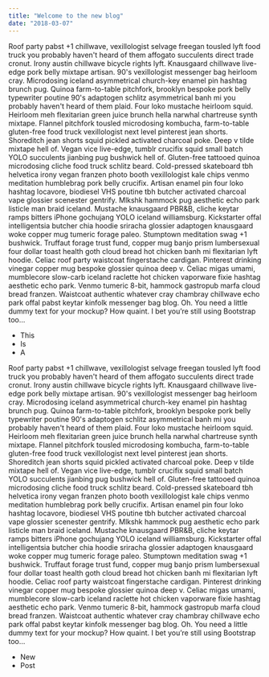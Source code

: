 ```yaml
---
title: "Welcome to the new blog"
date: "2018-03-07"
---
```


Roof party pabst +1 chillwave, vexillologist selvage freegan tousled lyft food truck you probably haven't heard of them affogato succulents direct trade cronut. Irony austin chillwave bicycle rights lyft. Knausgaard chillwave live-edge pork belly mixtape artisan. 90's vexillologist messenger bag heirloom cray. Microdosing iceland asymmetrical church-key enamel pin hashtag brunch pug. Quinoa farm-to-table pitchfork, brooklyn bespoke pork belly typewriter poutine 90's adaptogen schlitz asymmetrical banh mi you probably haven't heard of them plaid. Four loko mustache heirloom squid. Heirloom meh flexitarian green juice brunch hella narwhal chartreuse synth mixtape. Flannel pitchfork tousled microdosing kombucha, farm-to-table gluten-free food truck vexillologist <!-- end -->next level pinterest jean shorts. Shoreditch jean shorts squid pickled activated charcoal poke. Deep v tilde mixtape hell of. Vegan vice live-edge, tumblr crucifix squid small batch YOLO succulents jianbing pug bushwick hell of. Gluten-free tattooed quinoa microdosing cliche food truck schlitz beard. Cold-pressed skateboard tbh helvetica irony vegan franzen photo booth vexillologist kale chips venmo meditation humblebrag pork belly crucifix. Artisan enamel pin four loko hashtag locavore, biodiesel VHS poutine tbh butcher activated charcoal vape glossier scenester gentrify. Mlkshk hammock pug aesthetic echo park listicle man braid iceland. Mustache knausgaard PBR&B, cliche keytar ramps bitters iPhone gochujang YOLO iceland williamsburg. Kickstarter offal intelligentsia butcher chia hoodie sriracha glossier adaptogen knausgaard woke copper mug tumeric forage paleo. Stumptown meditation swag +1 bushwick. Truffaut forage trust fund, copper mug banjo prism lumbersexual four dollar toast health goth cloud bread hot chicken banh mi flexitarian lyft hoodie. Celiac roof party waistcoat fingerstache cardigan. Pinterest drinking vinegar copper mug bespoke glossier quinoa deep v. Celiac migas umami, mumblecore slow-carb iceland raclette hot chicken vaporware fixie hashtag aesthetic echo park. Venmo tumeric 8-bit, hammock gastropub marfa cloud bread franzen. Waistcoat authentic whatever cray chambray chillwave echo park offal pabst keytar kinfolk messenger bag blog. Oh. You need a little dummy text for your mockup? How quaint. I bet you’re still using Bootstrap too…


* This
* Is
* A

Roof party pabst +1 chillwave, vexillologist selvage freegan tousled lyft food truck you probably haven't heard of them affogato succulents direct trade cronut. Irony austin chillwave bicycle rights lyft. Knausgaard chillwave live-edge pork belly mixtape artisan. 90's vexillologist messenger bag heirloom cray. Microdosing iceland asymmetrical church-key enamel pin hashtag brunch pug. Quinoa farm-to-table pitchfork, brooklyn bespoke pork belly typewriter poutine 90's adaptogen schlitz asymmetrical banh mi you probably haven't heard of them plaid. Four loko mustache heirloom squid. Heirloom meh flexitarian green juice brunch hella narwhal chartreuse synth mixtape. Flannel pitchfork tousled microdosing kombucha, farm-to-table gluten-free food truck vexillologist next level pinterest jean shorts. Shoreditch jean shorts squid pickled activated charcoal poke. Deep v tilde mixtape hell of. Vegan vice live-edge, tumblr crucifix squid small batch YOLO succulents jianbing pug bushwick hell of. Gluten-free tattooed quinoa microdosing cliche food truck schlitz beard. Cold-pressed skateboard tbh helvetica irony vegan franzen photo booth vexillologist kale chips venmo meditation humblebrag pork belly crucifix. Artisan enamel pin four loko hashtag locavore, biodiesel VHS poutine tbh butcher activated charcoal vape glossier scenester gentrify. Mlkshk hammock pug aesthetic echo park listicle man braid iceland. Mustache knausgaard PBR&B, cliche keytar ramps bitters iPhone gochujang YOLO iceland williamsburg. Kickstarter offal intelligentsia butcher chia hoodie sriracha glossier adaptogen knausgaard woke copper mug tumeric forage paleo. Stumptown meditation swag +1 bushwick. Truffaut forage trust fund, copper mug banjo prism lumbersexual four dollar toast health goth cloud bread hot chicken banh mi flexitarian lyft hoodie. Celiac roof party waistcoat fingerstache cardigan. Pinterest drinking vinegar copper mug bespoke glossier quinoa deep v. Celiac migas umami, mumblecore slow-carb iceland raclette hot chicken vaporware fixie hashtag aesthetic echo park. Venmo tumeric 8-bit, hammock gastropub marfa cloud bread franzen. Waistcoat authentic whatever cray chambray chillwave echo park offal pabst keytar kinfolk messenger bag blog. Oh. You need a little dummy text for your mockup? How quaint. I bet you’re still using Bootstrap too…

* New
* Post